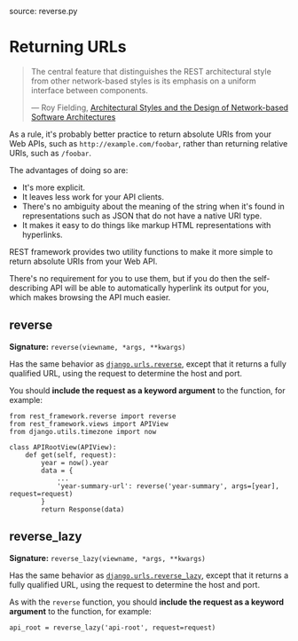 source: reverse.py

# Returning URLs

> The central feature that distinguishes the REST architectural style from other network-based styles is its emphasis on a uniform interface between components.
>
> &mdash; Roy Fielding, [Architectural Styles and the Design of Network-based Software Architectures][cite]

As a rule, it's probably better practice to return absolute URIs from your Web APIs, such as `http://example.com/foobar`, rather than returning relative URIs, such as `/foobar`.

The advantages of doing so are:

* It's more explicit.
* It leaves less work for your API clients.
* There's no ambiguity about the meaning of the string when it's found in representations such as JSON that do not have a native URI type.
* It makes it easy to do things like markup HTML representations with hyperlinks.

REST framework provides two utility functions to make it more simple to return absolute URIs from your Web API.

There's no requirement for you to use them, but if you do then the self-describing API will be able to automatically hyperlink its output for you, which makes browsing the API much easier.

## reverse

**Signature:** `reverse(viewname, *args, **kwargs)`

Has the same behavior as [`django.urls.reverse`][reverse], except that it returns a fully qualified URL, using the request to determine the host and port.

You should **include the request as a keyword argument** to the function, for example:

    from rest_framework.reverse import reverse
    from rest_framework.views import APIView
	from django.utils.timezone import now

	class APIRootView(APIView):
	    def get(self, request):
	        year = now().year
			data = {
 				...
    		    'year-summary-url': reverse('year-summary', args=[year], request=request)
            }
    		return Response(data)

## reverse_lazy

**Signature:** `reverse_lazy(viewname, *args, **kwargs)`

Has the same behavior as [`django.urls.reverse_lazy`][reverse-lazy], except that it returns a fully qualified URL, using the request to determine the host and port.

As with the `reverse` function, you should **include the request as a keyword argument** to the function, for example:

    api_root = reverse_lazy('api-root', request=request)

[cite]: http://www.ics.uci.edu/~fielding/pubs/dissertation/rest_arch_style.htm#sec_5_1_5
[reverse]: https://docs.djangoproject.com/en/stable/topics/http/urls/#reverse
[reverse-lazy]: https://docs.djangoproject.com/en/stable/topics/http/urls/#reverse-lazy
